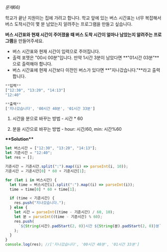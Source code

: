 _*문제66)*_

학교가 끝난 지원이는 집에 가려고 합니다. 학교 앞에 있는 버스 시간표는 너무 복잡해서 버스 도착시간이 몇 분 남았는지 알려주는 프로그램을 만들고 싶습니다.

**버스 시간표와 현재 시간이 주어졌을 때 버스 도착 시간이 얼마나 남았는지 알려주는 프로그램**을 만들어주세요.

- 버스 시간표와 현재 시간이 입력으로 주어집니다.
- 출력 포맷은 "00시 00분"입니다. 만약 1시간 3분이 남았다면 **"01시간 03분"**으로 출력해야 합니다.
- 버스 시간표에 현재 시간보다 이전인 버스가 있다면 **"지나갔습니다."**라고 출력합니다.

```jsx
**입력**
["12:30", "13:20", "14:13"]
"12:40"

**출력**
['지나갔습니다', '00시간 40분', '01시간 33분']
```

1. 시간을 분으로 바꾸는 방법 - 시간 \* 60

2. 분을 시간으로 바꾸는 방법 - hour: 시간/60, min: 시간%60

**\*\*Solution\*\***

```javascript
let 버스시간 = ["12:30", "13:20", "14:13"];
let 기준시간 = "12:40";
let res = [];

기준시간 = 기준시간.split(":").map((i) => parseInt(i, 10));
기준시간 = 기준시간[0] * 60 + 기준시간[1];

for (let i in 버스시간) {
  let time = 버스시간[i].split(":").map((i) => parseInt(i));
  time = time[0] * 60 + time[1];

  if (time < 기준시간) {
    res.push("지나갔습니다.");
  } else {
    let 시간 = parseInt((time - 기준시간) / 60, 10);
    let 분 = parseInt((time - 기준시간) % 60);
    res.push(
      `${String(시간).padStart(2, 0)}시간 ${String(분).padStart(2, 0)}분`
    );
  }
}
console.log(res); //['지나갔습니다', '00시간 40분', '01시간 33분']
```
